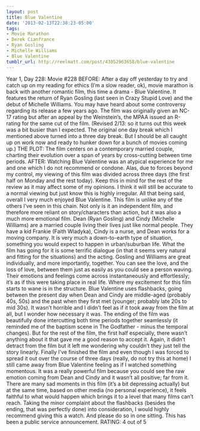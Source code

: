 ```yaml
---
layout: post
title: Blue Valentine
date: '2013-02-13T22:38:23-05:00'
tags:
- Movie Marathon
- Derek Cianfrance
- Ryan Gosling
- Michelle Williams
- Blue Valentine
tumblr_url: http://reelmatt.com/post/43052963658/blue-valentine
---
```



Year 1, Day 228: Movie #228
BEFORE: After a day off yesterday to try and catch up on my reading for ethics (I’m a slow reader, ok), movie marathon is back with another romantic film, this time a drama - Blue Valentine. It features the return of Ryan Gosling (last seen in Crazy Stupid Love) and the debut of Michelle Williams. You may have heard about some controversy regarding its release a few years ago. The film was originally given an NC-17 rating but after an appeal by the Weinstein’s, the MPAA issued an R-rating for the same cut of the film.
(Revised 2/13: so it turns out this week was a bit busier than I expected. The original one day break which I mentioned above turned into a three day break. But I should be all caught up on work now and ready to hunker down for a bunch of movies coming up.)
THE PLOT: The film centers on a contemporary married couple, charting their evolution over a span of years by cross-cutting between time periods.
AFTER: Watching Blue Valentine was an atypical experience for me and one which I do not recommend or condone. Alas, due to forces beyond my control, my viewing of this film was divided across three days (the first half on Monday and the rest today). Keep this in mind for the rest of the review as it may affect some of my opinions. I think it will still be accurate to a normal viewing but just know this is highly irregular.
All that being said, overall I very much enjoyed Blue Valentine. This film is unlike any of the others I’ve seen in this chain. Not only is it an independent film, and therefore more reliant on story/characters than action, but it was also a much more emotional film. Dean (Ryan Gosling) and Cindy (Michelle Williams) are a married couple living their lives just like normal people. They have a kid Frankie (Faith Wladyka), Cindy is a nurse, and Dean works for a moving company. It is very much a down-to-earth type of situation, something you would expect to happen in urban/suburban life. What the film has going for it is some terrific dialogue (in that it seems very natural and fitting for the situations) and the acting. Gosling and Williams are great individually, and more importantly, together. You can see the love, and the loss of love, between them just as easily as you could see a person waving. Their emotions and feelings come across instantaneously and effortlessly; it’s as if this were taking place in real life.
Where my excitement for this film starts to wane is in the structure. Blue Valentine uses flashbacks, going between the present day when Dean and Cindy are middle-aged (probably 40s, 50s) and the past when they first met (younger; probably late 20s to mid 30s). It wasn’t horrible and I didn’t feel as if it took away from the film at all, but I wonder how necessary it was. The ending of the film was beautifully done intercutting both time periods together seamlessly (it reminded me of the baptism scene in The Godfather - minus the temporal changes). But for the rest of the film, the first half especially, there wasn’t anything about it that gave me a good reason to accept it. Again, it didn’t detract from the film but it left me wondering why couldn’t they just tell the story linearly.
Finally I’ve finished the film and even though I was forced to spread it out over the course of three days (really, do not try this at home) I still came away from Blue Valentine feeling as if I watched something momentous. It was a really powerful film because you could see the raw emotion coming from Dean and Cindy and it wasn’t all positive; far from it. There are many sad moments in this film (it’s a bit depressing actually) but at the same time, based on other media (no personal experience), it feels faithful to what would happen which brings it to a level that many films can’t reach. Taking the minor complaint about the flashbacks (besides the ending, that was perfectly done) into consideration, I would highly recommend giving this a watch. And please do so in one sitting. This has been a public service announcement.
RATING: 4 out of 5
